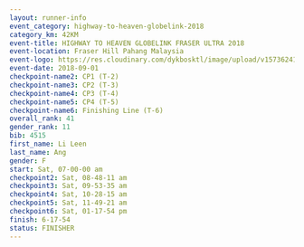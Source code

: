 ```yaml
---
layout: runner-info 
event_category: highway-to-heaven-globelink-2018 
category_km: 42KM 
event-title: HIGHWAY TO HEAVEN GLOBELINK FRASER ULTRA 2018 
event-location: Fraser Hill Pahang Malaysia 
event-logo: https://res.cloudinary.com/dykbosktl/image/upload/v1573624145/Logo/download_nnzjlh.png 
event-date: 2018-09-01 
checkpoint-name2: CP1 (T-2) 
checkpoint-name3: CP2 (T-3) 
checkpoint-name4: CP3 (T-4) 
checkpoint-name5: CP4 (T-5) 
checkpoint-name6: Finishing Line (T-6) 
overall_rank: 41
gender_rank: 11
bib: 4515
first_name: Li Leen
last_name: Ang
gender: F
start: Sat, 07-00-00 am
checkpoint2: Sat, 08-48-11 am
checkpoint3: Sat, 09-53-35 am
checkpoint4: Sat, 10-28-15 am
checkpoint5: Sat, 11-49-21 am
checkpoint6: Sat, 01-17-54 pm
finish: 6-17-54
status: FINISHER
---
```

